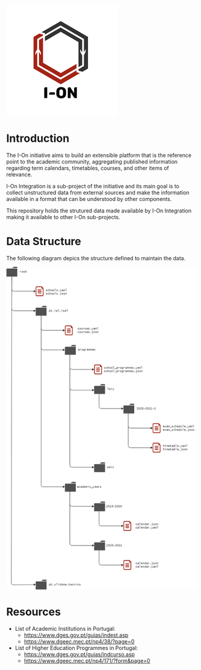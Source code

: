 [![ionproject.org](https://raw.githubusercontent.com/i-on-project/integration/master/img/i-on_logo.png)](https://www.ionproject.org)

# Introduction
The I-On initiative aims to build an extensible platform that is the reference point to the academic community, aggregating published information regarding term calendars, timetables, courses, and other items of relevance.

I-On Integration is a sub-project of the initiative and its main goal is to collect unstructured data from external sources and make the information available in a format that can be understood by other components.

This repository holds the strutured data made available by I-On Integration making it available to other I-On sub-projects.

# Data Structure

The following diagram depics the structure defined to maintain the data.

<!--- ![Data Structure](https://raw.githubusercontent.com/i-on-project/integration-data/master/img/I-On_Integration-Data_Structure.png) --->
![Data Structure](./img/I-On_Integration-Data_Structure.png)

# Resources
* List of Academic Institutions in Portugal:
  * https://www.dges.gov.pt/guias/indest.asp
  * https://www.dgeec.mec.pt/np4/38/?page=0
* List of Higher Education Programmes in Portugal:
  * https://www.dges.gov.pt/guias/indcurso.asp
  * https://www.dgeec.mec.pt/np4/171/?form&page=0